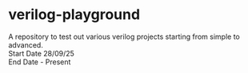 # verilog-playground
A repository to test out various verilog projects starting from simple to advanced. </br>
Start Date 28/09/25 </br>
End Date - Present
